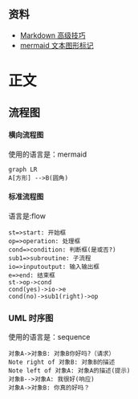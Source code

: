 ## 资料
* [Markdown 高级技巧](https://www.runoob.com/markdown/md-advance.html)
* [mermaid 文本图形标记](https://mermaid-js.github.io/mermaid/#/)
# 正文

## 流程图



#### 横向流程图

使用的语言是：mermaid

```mermaid
graph LR
A[方形] -->B(圆角)
```

#### 标准流程图

语言是:flow

```flow
st=>start: 开始框
op=>operation: 处理框
cond=>condition: 判断框(是或否?)
sub1=>subroutine: 子流程
io=>inputoutput: 输入输出框
e=>end: 结束框
st->op->cond
cond(yes)->io->e
cond(no)->sub1(right)->op
```

### UML 时序图

使用的语言是：sequence

```sequence
对象A->对象B: 对象B你好吗?（请求）
Note right of 对象B: 对象B的描述
Note left of 对象A: 对象A的描述(提示)
对象B-->对象A: 我很好(响应)
对象A->对象B: 你真的好吗？
```

